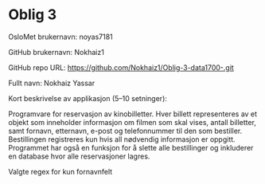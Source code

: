# Oblig 3

OsloMet brukernavn: noyas7181

GitHub brukernavn: Nokhaiz1

GitHub repo URL: https://github.com/Nokhaiz1/Oblig-3-data1700-.git

Fullt navn: Nokhaiz Yassar

Kort beskrivelse av applikasjon (5–10 setninger):

Programvare for reservasjon av kinobilletter. Hver billett representeres av et objekt som inneholder informasjon om filmen som skal vises, antall billetter, samt fornavn, etternavn, e-post og telefonnummer til den som bestiller. Bestillingen registreres kun hvis all nødvendig informasjon er oppgitt. Programmet har også en funksjon for å slette alle bestillinger og inkluderer en database hvor alle reservasjoner lagres.


Valgte regex for kun fornavnfelt
